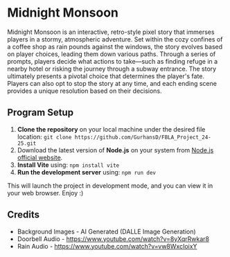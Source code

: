 # Midnight Monsoon

Midnight Monsoon is an interactive, retro-style pixel story that immerses players in a stormy, atmospheric adventure. Set within the cozy confines of a coffee shop as rain pounds against the windows, the story evolves based on player choices, leading them down various paths. Through a series of prompts, players decide what actions to take—such as finding refuge in a nearby hotel or risking the journey through a subway entrance. The story ultimately presents a pivotal choice that determines the player's fate. Players can also opt to stop the story at any time, and each ending scene provides a unique resolution based on their decisions.


## Program Setup
1. **Clone the repository** on your local machine under the desired file location:
       ```git clone https://github.com/GurhansD/FBLA_Project_24-25.git```
1. Download the latest version of **Node.js** on your system from [Node.js official website](https://nodejs.org/en).
2. **Install Vite** using: 
       ```npm install vite```
3. **Run the development server** using:
        ```npm run dev```

This will launch the project in development mode, and you can view it in your web browser. Enjoy :)

## Credits
 - Background Images - AI Generated (DALLE Image Generation)
 - Doorbell Audio - https://www.youtube.com/watch?v=8yXqrRwkar8
 - Rain Audio - https://www.youtube.com/watch?v=vw8WxcIoixY
